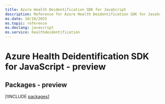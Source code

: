 ```yaml
---
title: Azure Health Deidentification SDK for JavaScript
description: Reference for Azure Health Deidentification SDK for JavaScript
ms.date: 10/10/2025
ms.topic: reference
ms.devlang: javascript
ms.service: healthdeidentification
---
```

# Azure Health Deidentification SDK for JavaScript - preview
## Packages - preview
[!INCLUDE [packages](health-deidentification-index.md)]